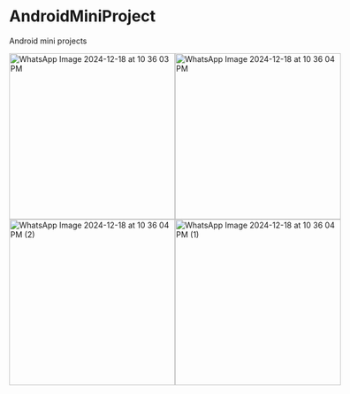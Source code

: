 # AndroidMiniProject
Android mini projects 
<div style="display: flex;">
  <img src="https://github.com/user-attachments/assets/43fa9bfc-2406-4aad-8721-805c27c943ad" alt = "WhatsApp Image 2024-12-18 at 10 36 03 PM" width = "300" height = "300">
  <img src="[https://github.com/user-attachments/assets/43fa9bfc-2406-4aad-8721-805c27c943ad](https://github.com/user-attachments/assets/c13ba341-4fbb-41a8-8bcf-b71e2d719e01)" alt = "WhatsApp Image 2024-12-18 at 10 36 04 PM" width = "300" height = "300">
</div>
<div style="display: flex;">
  <img src="[https://github.com/user-attachments/assets/43fa9bfc-2406-4aad-8721-805c27c943ad](https://github.com/user-attachments/assets/d45965e5-cc35-460d-a3c7-ee79e702ad03)" alt = "WhatsApp Image 2024-12-18 at 10 36 04 PM (2)" width = "300" height = "300">
  <img src="[[https://github.com/user-attachments/assets/43fa9bfc-2406-4aad-8721-805c27c943ad](https://github.com/user-attachments/assets/905359f0-2e46-410b-86d5-3271bdcfac41)](https://github.com/user-attachments/assets/c13ba341-4fbb-41a8-8bcf-b71e2d719e01)" alt = "WhatsApp Image 2024-12-18 at 10 36 04 PM (1)" width = "300" height = "300">
</div>


